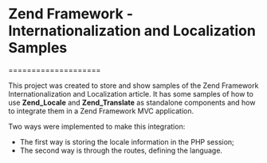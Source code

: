 # Zend Framework - Internationalization and Localization Samples
====================

This project was created to store and show samples of the Zend Framework Internationalization and Localization article. It has some samples of how to use **Zend_Locale** and **Zend_Translate** as standalone components and how to integrate them in a Zend Framework MVC application.

Two ways were implemented to make this integration:

* The first way is storing the locale information in the PHP session;
* The second way is through the routes, defining the language.